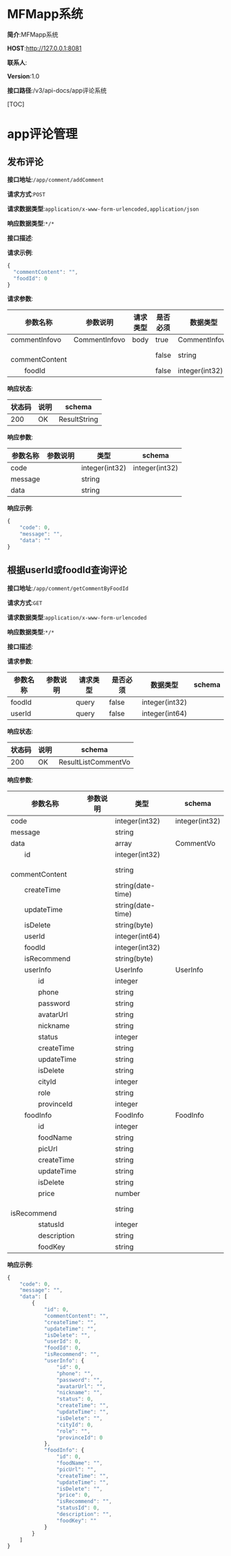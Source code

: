 # MFMapp系统


**简介**:MFMapp系统


**HOST**:http://127.0.0.1:8081


**联系人**:


**Version**:1.0


**接口路径**:/v3/api-docs/app评论系统


[TOC]






# app评论管理


## 发布评论


**接口地址**:`/app/comment/addComment`


**请求方式**:`POST`


**请求数据类型**:`application/x-www-form-urlencoded,application/json`


**响应数据类型**:`*/*`


**接口描述**:


**请求示例**:


```javascript
{
  "commentContent": "",
  "foodId": 0
}
```


**请求参数**:


| 参数名称 | 参数说明 | 请求类型    | 是否必须 | 数据类型 | schema |
| -------- | -------- | ----- | -------- | -------- | ------ |
|commentInfovo|CommentInfovo|body|true|CommentInfovo|CommentInfovo|
|&emsp;&emsp;commentContent|||false|string||
|&emsp;&emsp;foodId|||false|integer(int32)||


**响应状态**:


| 状态码 | 说明 | schema |
| -------- | -------- | ----- | 
|200|OK|ResultString|


**响应参数**:


| 参数名称 | 参数说明 | 类型 | schema |
| -------- | -------- | ----- |----- | 
|code||integer(int32)|integer(int32)|
|message||string||
|data||string||


**响应示例**:
```javascript
{
	"code": 0,
	"message": "",
	"data": ""
}
```


## 根据userId或foodId查询评论


**接口地址**:`/app/comment/getCommentByFoodId`


**请求方式**:`GET`


**请求数据类型**:`application/x-www-form-urlencoded`


**响应数据类型**:`*/*`


**接口描述**:


**请求参数**:


| 参数名称 | 参数说明 | 请求类型    | 是否必须 | 数据类型 | schema |
| -------- | -------- | ----- | -------- | -------- | ------ |
|foodId||query|false|integer(int32)||
|userId||query|false|integer(int64)||


**响应状态**:


| 状态码 | 说明 | schema |
| -------- | -------- | ----- | 
|200|OK|ResultListCommentVo|


**响应参数**:


| 参数名称 | 参数说明 | 类型 | schema |
| -------- | -------- | ----- |----- | 
|code||integer(int32)|integer(int32)|
|message||string||
|data||array|CommentVo|
|&emsp;&emsp;id||integer(int32)||
|&emsp;&emsp;commentContent||string||
|&emsp;&emsp;createTime||string(date-time)||
|&emsp;&emsp;updateTime||string(date-time)||
|&emsp;&emsp;isDelete||string(byte)||
|&emsp;&emsp;userId||integer(int64)||
|&emsp;&emsp;foodId||integer(int32)||
|&emsp;&emsp;isRecommend||string(byte)||
|&emsp;&emsp;userInfo||UserInfo|UserInfo|
|&emsp;&emsp;&emsp;&emsp;id||integer||
|&emsp;&emsp;&emsp;&emsp;phone||string||
|&emsp;&emsp;&emsp;&emsp;password||string||
|&emsp;&emsp;&emsp;&emsp;avatarUrl||string||
|&emsp;&emsp;&emsp;&emsp;nickname||string||
|&emsp;&emsp;&emsp;&emsp;status||integer||
|&emsp;&emsp;&emsp;&emsp;createTime||string||
|&emsp;&emsp;&emsp;&emsp;updateTime||string||
|&emsp;&emsp;&emsp;&emsp;isDelete||string||
|&emsp;&emsp;&emsp;&emsp;cityId||integer||
|&emsp;&emsp;&emsp;&emsp;role||string||
|&emsp;&emsp;&emsp;&emsp;provinceId||integer||
|&emsp;&emsp;foodInfo||FoodInfo|FoodInfo|
|&emsp;&emsp;&emsp;&emsp;id||integer||
|&emsp;&emsp;&emsp;&emsp;foodName||string||
|&emsp;&emsp;&emsp;&emsp;picUrl||string||
|&emsp;&emsp;&emsp;&emsp;createTime||string||
|&emsp;&emsp;&emsp;&emsp;updateTime||string||
|&emsp;&emsp;&emsp;&emsp;isDelete||string||
|&emsp;&emsp;&emsp;&emsp;price||number||
|&emsp;&emsp;&emsp;&emsp;isRecommend||string||
|&emsp;&emsp;&emsp;&emsp;statusId||integer||
|&emsp;&emsp;&emsp;&emsp;description||string||
|&emsp;&emsp;&emsp;&emsp;foodKey||string||


**响应示例**:
```javascript
{
	"code": 0,
	"message": "",
	"data": [
		{
			"id": 0,
			"commentContent": "",
			"createTime": "",
			"updateTime": "",
			"isDelete": "",
			"userId": 0,
			"foodId": 0,
			"isRecommend": "",
			"userInfo": {
				"id": 0,
				"phone": "",
				"password": "",
				"avatarUrl": "",
				"nickname": "",
				"status": 0,
				"createTime": "",
				"updateTime": "",
				"isDelete": "",
				"cityId": 0,
				"role": "",
				"provinceId": 0
			},
			"foodInfo": {
				"id": 0,
				"foodName": "",
				"picUrl": "",
				"createTime": "",
				"updateTime": "",
				"isDelete": "",
				"price": 0,
				"isRecommend": "",
				"statusId": 0,
				"description": "",
				"foodKey": ""
			}
		}
	]
}
```